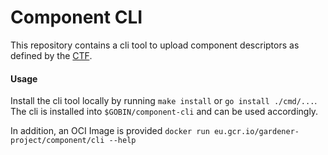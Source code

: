 # Component CLI

This repository contains a cli tool to upload component descriptors as defined by the [CTF](https://gardener.github.io/component-spec/).

#### Usage

Install the cli tool locally by running `make install` or `go install ./cmd/...`.
The cli is installed into `$GOBIN/component-cli` and can be used accordingly.

In addition, an OCI Image is provided `docker run eu.gcr.io/gardener-project/component/cli --help`
